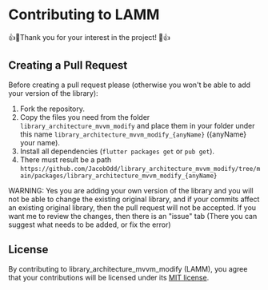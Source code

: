 # Contributing to LAMM

👍🎉Thank you for your interest in the project! 🎉👍

## Creating a Pull Request

Before creating a pull request please (otherwise you won't be able to add your version of the library):

1. Fork the repository.
2. Copy the files you need from the folder `library_architecture_mvvm_modify` and place them in your folder under this name `library_architecture_mvvm_modify_{anyName}` ({anyName} your name).
3. Install all dependencies (`flutter packages get` or `pub get`).
4. There must result be a path `https://github.com/JacobOdd/library_architecture_mvvm_modify/tree/main/packages/library_architecture_mvvm_modify_{anyName}`

WARNING: Yes you are adding your own version of the library and you will not be able to change the existing original library, and if your commits affect an existing original library, then the pull request will not be accepted. If you want me to review the changes, then there is an "issue" tab (There you can suggest what needs to be added, or fix the error)

## License

By contributing to library_architecture_mvvm_modify (LAMM), you agree that your contributions will be licensed
under its [MIT license](LICENSE).
